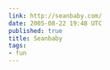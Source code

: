 ```yaml
---
link: http://seanbaby.com/
date: 2005-08-22 19:48 UTC
published: true
title: Seanbaby
tags:
- fun
---
```



